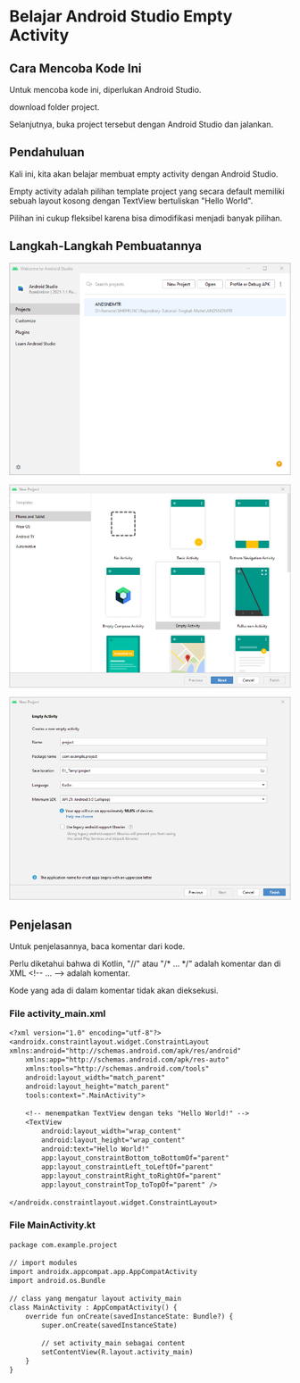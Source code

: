 # Belajar Android Studio Empty Activity

## Cara Mencoba Kode Ini

Untuk mencoba kode ini, diperlukan Android Studio.

download folder project.

Selanjutnya, buka project tersebut dengan Android Studio dan jalankan.

## Pendahuluan

Kali ini, kita akan belajar membuat empty activity dengan Android Studio.

Empty activity adalah pilihan template project yang secara default memiliki sebuah layout kosong dengan TextView bertuliskan "Hello World".

Pilihan ini cukup fleksibel karena bisa dimodifikasi menjadi banyak pilihan.

## Langkah-Langkah Pembuatannya

![ScreenShot](assets/buat-project-0.png?raw=true)

![ScreenShot](assets/buat-project-1.png?raw=true)

![ScreenShot](assets/buat-project-2.png?raw=true)

## Penjelasan

Untuk penjelasannya, baca komentar dari kode.

Perlu diketahui bahwa di Kotlin, "//" atau "/* ... */" adalah komentar dan di XML &#x3C;!-- ... --&#x3E; adalah komentar.

Kode yang ada di dalam komentar tidak akan dieksekusi.

### File activity_main.xml
```
<?xml version="1.0" encoding="utf-8"?>
<androidx.constraintlayout.widget.ConstraintLayout xmlns:android="http://schemas.android.com/apk/res/android"
    xmlns:app="http://schemas.android.com/apk/res-auto"
    xmlns:tools="http://schemas.android.com/tools"
    android:layout_width="match_parent"
    android:layout_height="match_parent"
    tools:context=".MainActivity">

    <!-- menempatkan TextView dengan teks "Hello World!" -->
    <TextView
        android:layout_width="wrap_content"
        android:layout_height="wrap_content"
        android:text="Hello World!"
        app:layout_constraintBottom_toBottomOf="parent"
        app:layout_constraintLeft_toLeftOf="parent"
        app:layout_constraintRight_toRightOf="parent"
        app:layout_constraintTop_toTopOf="parent" />

</androidx.constraintlayout.widget.ConstraintLayout>
```

### File MainActivity.kt

```
package com.example.project

// import modules
import androidx.appcompat.app.AppCompatActivity
import android.os.Bundle

// class yang mengatur layout activity_main
class MainActivity : AppCompatActivity() {
    override fun onCreate(savedInstanceState: Bundle?) {
        super.onCreate(savedInstanceState)

        // set activity_main sebagai content
        setContentView(R.layout.activity_main)
    }
}
```
